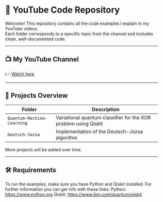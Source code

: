 # 🎥 YouTube Code Repository

Welcome! This repository contains all the code examples I explain in my YouTube videos.  
Each folder corresponds to a specific topic from the channel and includes clean, well-documented code.

---

## 📺 My YouTube Channel  
👉 [Watch here]([https://youtube.com/yourchannel](https://www.youtube.com/channel/UC7J_9DXi-EMgHscVIadn24Q)])  

---

## 📁 Projects Overview

| Folder | Description |
|--------|-------------|
| `Quantum-Machine-Learning` | Variational quantum classifier for the XOR problem using Qiskit |
| `Deutsch-Jozsa` | Implementation of the Deutsch-Jozsa algorithm |

More projects will be added over time.

---

## 🛠 Requirements

To run the examples, make sure you have Python and Qiskit installed. For further information you can get info
with these links:
Python: https://www.python.org
Qiskit: https://www.ibm.com/quantum/qiskit
